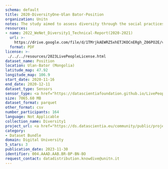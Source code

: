 ```yaml
---
schema: default
title: 2020-DiversityOne-Ulan Bator-Position
organization: Unitn
notes: The study aimed to assess diversity through the social practices and daily behaviors of university students from eight different countries. The research was carried out in two phases. Initially, a large sample of students from Denmark, Italy, Mongolia, Paraguay, the United Kingdom, China, Mexico, and India, completed a survey on their social practices, as well as their socio-demographic, cultural, and psychological elements. In the second phase, a sub-sample of the respondents engaged in a four-week data collection by using an innovative smartphone application called iLog. This app collected data from thirty-four smartphone sensors around the clock, allowing for an in-depth investigation into the diversity and daily routines of university students across countries, both synchronically and diachronically.
resources:
- name: 2022_WeNet_Diversity1_Technical-Report(2020-2021)
  url: >-
    https://drive.google.com/file/d/1TMrjkAEWRZ5xhETJKOCnERgh_Z06PO2E/view?usp=drive_link
  format: PDF
license: >-
 ./../../resources/2023LivePeopleLicense.html
dataset_name: Position
location: Ulan-Bator (Mongolia)
latitude_map: 47.92
longitude_map: 106.9
start_date: 2020-11-16
end_date: 2020-12-11
dataset_type: Sensors
sensor_type: <a href="https://datascientiafoundation.github.io/LivePeople/datasets/2020-DV1-Ulan%20Bator-Proximity%20Event/">proximity</a>, <a href="https://datascientiafoundation.github.io/LivePeople/datasets/2020-DV1-Ulan%20Bator-Magnetic%20Field%20Event/">magnetic field</a>,<a href="https://datascientiafoundation.github.io/LivePeople/datasets/2020-DV1-Ulan%20Bator-Location%20Event%20Per%20Time%20POI/">location event per time POI</a>, <a href="https://datascientiafoundation.github.io/LivePeople/datasets/2020-DV1-Ulan%20Bator-Location%20Event%20Per%20Time%20RD/">location event per time RD</a>
size: 7065.60 MB
dataset_format: parquet
other_format: csv
number_participants: 164
language: Not Applicable
collection_name: Diversity1
project_url: <a href="https://ds.datascientia.eu/community/public/projects/f6bfbca4-fbe7-488f-bcf1-a66ac1f5a93a">https://ds.datascientia.eu/community/public/projects/f6bfbca4-fbe7-488f-bcf1-a66ac1f5a93a</a>
category:
- Dataset Bundle
domain: Digital University
5_stars: 3
publication_date: 2023-11-30
identifier: 004.AAAD.AAB.BR-BP-BN-BO
request_contact: datadistribution.knowdive@unitn.it
---
```



